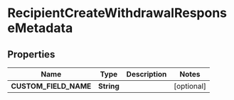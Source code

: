 

# RecipientCreateWithdrawalResponseMetadata


## Properties

| Name | Type | Description | Notes |
|------------ | ------------- | ------------- | -------------|
|**CUSTOM_FIELD_NAME** | **String** |  |  [optional] |



